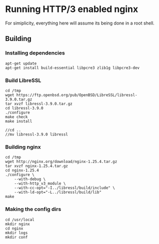 # Running HTTP/3 enabled nginx

For simiplicity, everything here will assume its being done in a root shell.

## Building

### Installing dependencies

```
apt-get update
apt-get install build-essential libpcre3 zlib1g libpcre3-dev 
```

### Build LibreSSL

```
cd /tmp
wget https://ftp.openbsd.org/pub/OpenBSD/LibreSSL/libressl-3.9.0.tar.gz
tar xvzf libressl-3.9.0.tar.gz
cd libressl-3.9.0
./configure
make check
make install

//cd ..
//mv libressl-3.9.0 libressl
```

### Building nginx

```
cd /tmp
wget http://nginx.org/download/nginx-1.25.4.tar.gz
tar xvzf nginx-1.25.4.tar.gz
cd nginx-1.25.4
./configure \
    --with-debug \
    --with-http_v3_module \
    --with-cc-opt="-I../libressl/build/include" \
    --with-ld-opt="-L../libressl/build/lib"
make
```

### Making the config dirs

```
cd /usr/local
mkdir nginx
cd nginx
mkdir logs
mkdir conf
```
